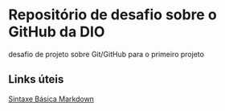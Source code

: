# Repositório de desafio sobre o GitHub da DIO
desafio de projeto sobre Git/GitHub para o primeiro projeto
## Links úteis 
[Sintaxe Básica Markdown](https://github.com/buenocoder/dio-desafio-github-primeiro-repositorio.git )
